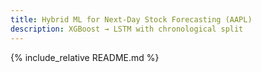 ```yaml
---
title: Hybrid ML for Next-Day Stock Forecasting (AAPL)
description: XGBoost → LSTM with chronological split
---
```


{% include_relative README.md %}

